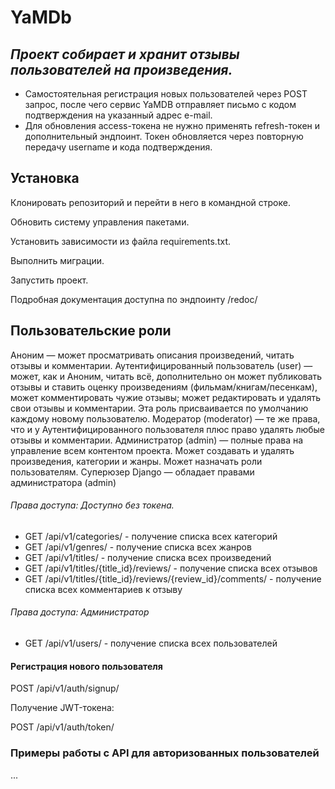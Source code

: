 # YaMDb

## _Проект собирает и хранит отзывы пользователей на произведения._

- Самостоятельная регистрация новых пользователей через POST запрос, после чего сервис YaMDB отправляет письмо с кодом подтверждения на указанный адрес e-mail.
- Для обновления access-токена не нужно применять refresh-токен и дополнительный эндпоинт. Токен обновляется через повторную передачу username и кода подтверждения.

## Установка

Клонировать репозиторий и перейти в него в командной строке.

Обновить систему управления пакетами.

Установить зависимости из файла requirements.txt.

Выполнить миграции.

Запустить проект.

Подробная документация доступна по эндпоинту /redoc/

## Пользовательские роли

Аноним — может просматривать описания произведений, читать отзывы и комментарии.
Аутентифицированный пользователь (user) — может, как и Аноним, читать всё, дополнительно он может публиковать отзывы и ставить оценку произведениям (фильмам/книгам/песенкам), может комментировать чужие отзывы; может редактировать и удалять свои отзывы и комментарии. Эта роль присваивается по умолчанию каждому новому пользователю.
Модератор (moderator) — те же права, что и у Аутентифицированного пользователя плюс право удалять любые отзывы и комментарии.
Администратор (admin) — полные права на управление всем контентом проекта. Может создавать и удалять произведения, категории и жанры. Может назначать роли пользователям.
Суперюзер Django — обладает правами администратора (admin)

###### Права доступа: Доступно без токена.
- GET /api/v1/categories/ - получение списка всех категорий
- GET /api/v1/genres/ - получение списка всех жанров
- GET /api/v1/titles/ - получение списка всех произведений
- GET /api/v1/titles/{title_id}/reviews/ - получение списка всех отзывов
- GET /api/v1/titles/{title_id}/reviews/{review_id}/comments/ - получение списка всех комментариев к отзыву
###### Права доступа: Администратор
- GET /api/v1/users/ - получение списка всех пользователей

#### Регистрация нового пользователя

POST /api/v1/auth/signup/

Получение JWT-токена:

POST /api/v1/auth/token/

### Примеры работы с API для авторизованных пользователей

...
